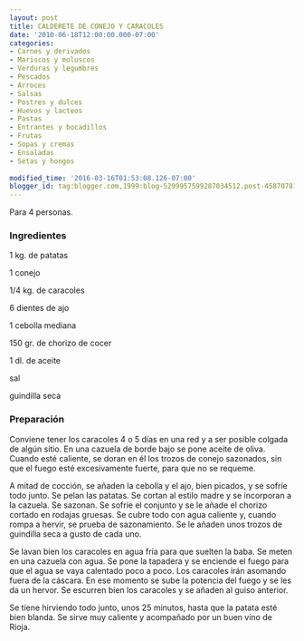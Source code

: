 ```yaml
---
layout: post
title: CALDERETE DE CONEJO Y CARACOLES
date: '2010-06-18T12:00:00.000-07:00'
categories:
- Carnes y derivados
- Mariscos y moluscos
- Verduras y legumbres
- Pescados
- Arroces
- Salsas
- Postres y dulces
- Huevos y lacteos
- Pastas
- Entrantes y bocadillos
- Frutas
- Sopas y cremas
- Ensaladas
- Setas y hongos
 
modified_time: '2016-03-16T01:53:08.126-07:00'
blogger_id: tag:blogger.com,1999:blog-5299957599287034512.post-4587078157348927708
---
```


Para 4 personas.

<h3>Ingredientes</h3>

1 kg. de patatas

1 conejo

1/4 kg. de caracoles

6 dientes de ajo

1 cebolla mediana

150 gr. de chorizo de cocer

1 dl. de aceite

sal

guindilla seca

<h3>Preparación</h3>

Conviene tener los caracoles 4 o 5 días en una red y a ser posible colgada de algún sitio. En una cazuela de borde bajo se pone aceite de oliva. Cuando esté caliente, se doran en él los trozos de conejo sazonados, sin que el fuego esté excesivamente fuerte, para que no se requeme.

A mitad de cocción, se añaden la cebolla y el ajo, bien picados, y se sofríe todo junto. Se pelan las patatas. Se cortan al estilo madre y se incorporan a la cazuela. Se sazonan. Se sofríe el conjunto y se le añade el chorizo cortado en rodajas gruesas. Se cubre todo con agua caliente y, cuando rompa a hervir, se prueba de sazonamiento. Se le añaden unos trozos de guindilla seca a gusto de cada uno.

Se lavan bien los caracoles en agua fría para que suelten la baba. Se meten en una cazuela con agua. Se pone la tapadera y se enciende el fuego para que el agua se vaya calentado poco a poco. Los caracoles irán asomando fuera de la cáscara. En ese momento se sube la potencia del fuego y se les da un hervor. Se escurren bien los caracoles y se añaden al guiso anterior.

Se tiene hirviendo todo junto, unos 25 minutos, hasta que la patata esté bien blanda. Se sirve muy caliente y acompañado por un buen vino de Rioja.


